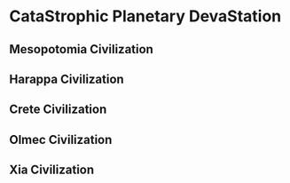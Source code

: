 # CataStrophic Planetary DevaStation

## Mesopotomia Civilization

## Harappa Civilization

## Crete Civilization

## Olmec Civilization

## Xia Civilization